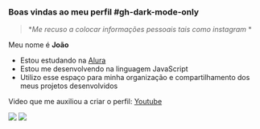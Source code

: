### Boas vindas ao meu perfil #gh-dark-mode-only
> **Me recuso a colocar informações pessoais tais como instagram* *

Meu nome é **João**

- Estou estudando na [Alura](https://www.alura.com.br)
- Estou me desenvolvendo na linguagem JavaScript
- Utilizo esse espaço para minha organização e compartilhamento dos meus projetos desenvolvidos

Video que me auxiliou a criar o perfil: [Youtube](https://youtu.be/dQw4w9WgXcQ)

![](https://img.shields.io/badge/JavaScript-323330?style=for-the-badge&logo=javascript&logoColor=F7DF1E)  [![](https://img.shields.io/badge/Instagram-E4405F?style=for-the-badge&logo=instagram&logoColor=white)](https://www.instagram.com/aluraonline/)

